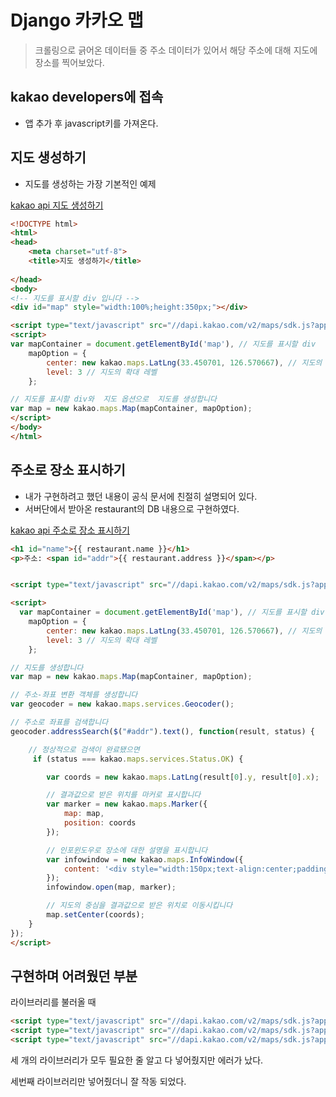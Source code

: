 # Django 카카오 맵
> 크롤링으로 긁어온 데이터들 중 주소 데이터가 있어서 해당 주소에 대해 지도에 장소를 찍어보았다.

## kakao developers에 접속
- 앱 추가 후 javascript키를 가져온다.

## 지도 생성하기
- 지도를 생성하는 가장 기본적인 예제

[kakao api 지도 생성하기](https://apis.map.kakao.com/web/guide/#step2)
```html
<!DOCTYPE html>
<html>
<head>
    <meta charset="utf-8">
    <title>지도 생성하기</title>
    
</head>
<body>
<!-- 지도를 표시할 div 입니다 -->
<div id="map" style="width:100%;height:350px;"></div>

<script type="text/javascript" src="//dapi.kakao.com/v2/maps/sdk.js?appkey=발급받은 APP KEY를 사용하세요"></script>
<script>
var mapContainer = document.getElementById('map'), // 지도를 표시할 div 
    mapOption = { 
        center: new kakao.maps.LatLng(33.450701, 126.570667), // 지도의 중심좌표
        level: 3 // 지도의 확대 레벨
    };

// 지도를 표시할 div와  지도 옵션으로  지도를 생성합니다
var map = new kakao.maps.Map(mapContainer, mapOption); 
</script>
</body>
</html>
```
## 주소로 장소 표시하기
- 내가 구현하려고 했던 내용이 공식 문서에 친절히 설명되어 있다.
- 서버단에서 받아온 restaurant의 DB 내용으로 구현하였다.

[kakao api 주소로 장소 표시하기](https://apis.map.kakao.com/web/sample/addr2coord/)

```html
<h1 id="name">{{ restaurant.name }}</h1>
<p>주소: <span id="addr">{{ restaurant.address }}</span></p>


<script type="text/javascript" src="//dapi.kakao.com/v2/maps/sdk.js?appkey=6a80656638a5303b90499a7641382145&libraries=services,clusterer,drawing"></script>

<script>
  var mapContainer = document.getElementById('map'), // 지도를 표시할 div 
    mapOption = {
        center: new kakao.maps.LatLng(33.450701, 126.570667), // 지도의 중심좌표
        level: 3 // 지도의 확대 레벨
    };  

// 지도를 생성합니다    
var map = new kakao.maps.Map(mapContainer, mapOption); 

// 주소-좌표 변환 객체를 생성합니다
var geocoder = new kakao.maps.services.Geocoder();

// 주소로 좌표를 검색합니다
geocoder.addressSearch($("#addr").text(), function(result, status) {

    // 정상적으로 검색이 완료됐으면 
     if (status === kakao.maps.services.Status.OK) {

        var coords = new kakao.maps.LatLng(result[0].y, result[0].x);

        // 결과값으로 받은 위치를 마커로 표시합니다
        var marker = new kakao.maps.Marker({
            map: map,
            position: coords
        });

        // 인포윈도우로 장소에 대한 설명을 표시합니다
        var infowindow = new kakao.maps.InfoWindow({
            content: '<div style="width:150px;text-align:center;padding:6px 0;">{{ restaurant.name }}</div>'
        });
        infowindow.open(map, marker);

        // 지도의 중심을 결과값으로 받은 위치로 이동시킵니다
        map.setCenter(coords);
    } 
});    
</script>
```

## 구현하며 어려웠던 부분
라이브러리를 불러올 때 
```html
<script type="text/javascript" src="//dapi.kakao.com/v2/maps/sdk.js?appkey=APIKEY&libraries=LIBRARY"></script>
<script type="text/javascript" src="//dapi.kakao.com/v2/maps/sdk.js?appkey=APIKEY&libraries=services"></script>
<script type="text/javascript" src="//dapi.kakao.com/v2/maps/sdk.js?appkey=APIKEY&libraries=services,clusterer,drawing"></script>
```
세 개의 라이브러리가 모두 필요한 줄 알고 다 넣어줬지만 에러가 났다.

세번째 라이브러리만 넣어줬더니 잘 작동 되었다.